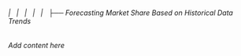 ###### |   |   |   |   |   ├── Forecasting Market Share Based on Historical Data Trends

*Add content here*